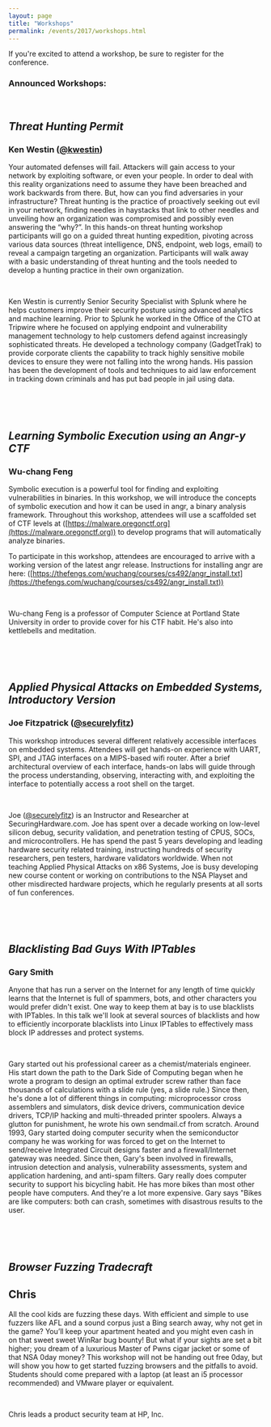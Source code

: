 ```yaml
---
layout: page
title: "Workshops"
permalink: /events/2017/workshops.html
--- 
```


If you're excited to attend a workshop, be sure to register for the conference.


### Announced Workshops:
<a name="KenWestin">&nbsp;</a>
## *Threat Hunting Permit*

### **Ken Westin** ([@kwestin](https://twitter.com/kwestin))

Your automated defenses will fail. Attackers will gain access to your network by exploiting software, or even your people. In order to deal with this reality organizations need to assume they have been breached and work backwards from there. But, how can you find adversaries in your infrastructure? Threat hunting is the practice of proactively seeking out evil in your network, finding needles in haystacks that link to other needles and unveiling how an organization was compromised and possibly even answering the “why?”. In this hands-on threat hunting workshop participants will go on a guided threat hunting expedition, pivoting across various data sources (threat intelligence, DNS, endpoint, web logs, email) to reveal a campaign targeting an organization. Participants will walk away with a basic understanding of threat hunting and the tools needed to develop a hunting practice in their own organization. 

&nbsp;

Ken Westin is currently Senior Security Specialist with Splunk where he helps customers improve their security posture using advanced analytics and machine learning. Prior to Splunk he worked in the Office of the CTO at Tripwire where he focused on applying endpoint and vulnerability management technology to help customers defend against increasingly sophisticated threats. He developed a technology company (GadgetTrak) to provide corporate clients the capability to track highly sensitive mobile devices to ensure they were not falling into the wrong hands. His passion has been the development of tools and techniques to aid law enforcement in tracking down criminals and has put bad people in jail using data. 

&nbsp;

<a name="Wu-changFeng">&nbsp;</a>
## *Learning Symbolic Execution using an Angr-y CTF*

### **Wu-chang Feng**

Symbolic execution is a powerful tool for finding and exploiting vulnerabilities in binaries.  In this workshop, we will introduce the concepts of symbolic execution and how it can be used in angr, a binary analysis framework.  Throughout this workshop, attendees will use a scaffolded set of CTF levels at ([https://malware.oregonctf.org](https://malware.oregonctf.org)) to develop programs that will automatically analyze binaries. 

To participate in this workshop, attendees are encouraged to arrive with a working version of the latest angr release.  Instructions for installing angr are here: ([https://thefengs.com/wuchang/courses/cs492/angr_install.txt](https://thefengs.com/wuchang/courses/cs492/angr_install.txt))

&nbsp;

Wu-chang Feng is a professor of Computer Science at Portland State University in order to provide cover for his CTF habit.  He's also into kettlebells and meditation.

&nbsp;

<a name="JoeFitzpatrick">&nbsp;</a>
## *Applied Physical Attacks on Embedded Systems, Introductory Version*

### **Joe Fitzpatrick** ([@securelyfitz](https://twitter.com/securelyfitz))

This workshop introduces several different relatively accessible interfaces on embedded systems. Attendees will get hands-on experience with UART, SPI, and JTAG interfaces on a MIPS-based wifi router. After a brief architectural overview of each interface, hands-on labs will guide through the process understanding, observing, interacting with, and exploiting the interface to potentially access a root shell on the target.

&nbsp;

Joe ([@securelyfitz](https://twitter.com/securelyfitz)) is an Instructor and Researcher at SecuringHardware.com. Joe has spent over a decade working on low-level silicon debug, security validation, and penetration testing of CPUS, SOCs, and microcontrollers. He has spend the past 5 years developing and leading hardware security related training, instructing hundreds of security researchers, pen testers, hardware validators worldwide. When not teaching Applied Physical Attacks on x86 Systems, Joe is busy developing new course content or working on contributions to the NSA Playset and other misdirected hardware projects, which he regularly presents at all sorts of fun conferences.

&nbsp;

<a name="GarySmith">&nbsp;</a>
## *Blacklisting Bad Guys With IPTables*

### **Gary Smith**

Anyone that has run a server on the Internet for any length of time quickly learns that the Internet is full of spammers, bots, and other characters you would prefer didn't exist. One way to keep them at bay is to use blacklists with IPTables. In this talk we'll look at several sources of blacklists and how to efficiently incorporate blacklists into Linux IPTables to effectively mass block IP addresses and protect systems. 

&nbsp;

Gary started out his professional career as a chemist/materials engineer. His start down the path to the Dark Side of Computing began when he wrote a program to design an optimal extruder screw rather than face thousands of calculations with a slide rule (yes, a slide rule.) Since then, he's done a lot of different things in computing: microprocessor cross assemblers and simulators, disk device drivers, communication device drivers, TCP/IP hacking and multi-threaded printer spoolers. Always a glutton for punishment, he wrote his own sendmail.cf from scratch. Around 1993, Gary started doing computer security when the semiconductor company he was working for was forced to get on the Internet to send/receive Integrated Circuit designs faster and a firewall/Internet gateway was needed. Since then, Gary's been involved in firewalls, intrusion detection and analysis, vulnerability assessments, system and application hardening, and anti-spam filters. Gary really does computer security to support his bicycling habit. He has more bikes than most other people have computers. And they're a lot more expensive. Gary says "Bikes are like computers: both can crash, sometimes with disastrous results to the user. 

&nbsp;

<a name="Chris">&nbsp;</a>
## *Browser Fuzzing Tradecraft*

## **Chris**
All the cool kids are fuzzing these days. With efficient and simple to use fuzzers like AFL and a sound corpus just a Bing search away, why not get in the game? You’ll keep your apartment heated and you might even cash in on that sweet sweet WinRar bug bounty! But what if your sights are set a bit higher; you dream of a luxurious Master of Pwns cigar jacket or some of that NSA 0day money? This workshop will not be handing out free 0day, but will show you how to get started fuzzing browsers and the pitfalls to avoid. Students should come prepared with a laptop (at least an i5 processor recommended) and VMware player or equivalent.

&nbsp;

Chris leads a product security team at HP, Inc.
